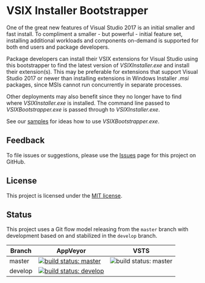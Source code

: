 VSIX Installer Bootstrapper
===========================

One of the great new features of Visual Studio 2017 is an initial smaller and fast install. To compliment a smaller - but powerful - initial feature set, installing additional workloads and components on-demand is supported for both end users and package developers.

Package developers can install their VSIX extensions for Visual Studio using this bootstrapper to find the latest version of _VSIXInstaller.exe_ and install their extension(s). This may be preferable for extensions that support Visual Studio 2017 or newer than installing extensions in Windows Installer _.msi_ packages, since MSIs cannot run concurrently in separate processes.

Other deployments may also benefit since they no longer have to find where _VSIXInstaller.exe_ is installed. The command line passed to _VSIXBootstrapper.exe_ is passed through to _VSIXInstaller.exe_.

See our [samples](https://github.com/Microsoft/vsixbootstrapper/wiki/Samples) for ideas how to use _VSIXBootstrapper.exe_.

## Feedback

To file issues or suggestions, please use the [Issues][] page for this project on GitHub.

## License

This project is licensed under the [MIT license](LICENSE.txt).

## Status

This project uses a Git flow model releasing from the `master` branch with development based on and stabilized in the `develop` branch.

Branch  | AppVeyor | VSTS
------  | ------ | -------
master  | [![build status: master](https://ci.appveyor.com/api/projects/status/8kj7280gctbttf3b/branch/master?svg=true)](https://ci.appveyor.com/project/heaths/vsixbootstrapper/branch/master) | ![build status: master](https://devdiv.visualstudio.com/_apis/public/build/definitions/0bdbc590-a062-4c3f-b0f6-9383f67865ee/5260/badge)
develop | [![build status: develop](https://ci.appveyor.com/api/projects/status/8kj7280gctbttf3b/branch/develop?svg=true)](https://ci.appveyor.com/project/heaths/vsixbootstrapper/branch/develop)

  [issues]: https://github.com/Microsoft/vsixbootstrapper/issues
  [wix]: http://wixtoolset.org
